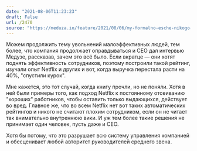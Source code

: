```yaml
---
date: "2021-08-06T11:23:23"
draft: False
url: /2470
source: "https://meduza.io/feature/2021/08/06/my-formalno-esche-nikogo-ne-uvolili-my-skazali-kompaniya-vas-ne-tsenit"
---
```


Можем продолжить тему увольнений малоэффективных людей, тем более, что компания продолжает оправдываться и CEO дал интервью Медузе, рассказав, зачем это всё было. Если вкратце — они хотят поднять эффективность сотрудников, поэтому построили такой рейтинг, изучали опыт Netflix и других и вот, когда выручка перестала расти на 40%, "спустили курок". 

Мне кажется, это тот случай, когда книгу прочли, но не поняли. Хотя в ней были примеры того, как подход Netflix к постоянному отсеиванию "хороших" работников, чтобы оставить только выдающихся, действует во вред. Главное же, что во всем Netflix нет вот таких автоматических рейтингов и никого не считают плохим сотрудником, если он не читает так внимательно внутреннюю вики. И уж тем более такие решения не принимает один человек, пусть даже и CEO. 

Хотя бы потому, что это разрушает всю систему управления компанией и обесценивает любой авторитет руководителей среднего звена.
